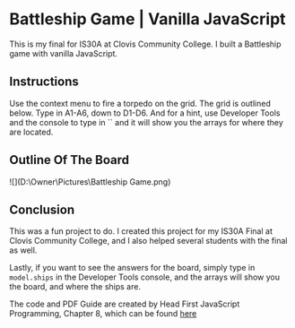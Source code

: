 # Battleship Game | Vanilla JavaScript
This is my final for IS30A at Clovis Community College. I built a Battleship game with vanilla JavaScript. 

## Instructions

Use the context menu to fire a torpedo on the grid. The grid is outlined below. Type in A1-A6, down to D1-D6. And for a hint, use Developer Tools and the console to type in `` and it will show you the arrays for where they are located. 

## Outline Of The Board

![](D:\Owner\Pictures\Battleship Game.png)

## Conclusion

This was a fun project to do. I created this project for my IS30A Final at Clovis Community College, and I also helped several students with the final as well. 

Lastly, if you want to see the answers for the board, simply type in `model.ships` in the Developer Tools console, and the arrays will show you the board, and where the ships are. 

The code and PDF Guide are created by Head First JavaScript Programming, Chapter 8, which can be found [here](https://apprize.best/javascript/head/9.html)
